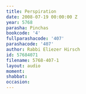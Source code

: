 ```yaml
---
title: Perspiration
date: 2008-07-19 00:00:00 Z
year: 5768
parasha: Pinchas
bookcode: '4'
fullparashacode: '407'
parashacode: '407'
author: Rabbi Eliezer Hirsch
id: 57684071
filename: 5768-407-1
layout: audio
moment: 
shabbat: 
occasion: 
---
```


